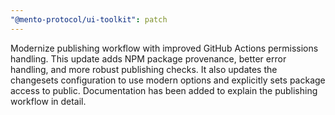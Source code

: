 ```yaml
---
"@mento-protocol/ui-toolkit": patch
---
```


Modernize publishing workflow with improved GitHub Actions permissions handling. This update adds NPM package provenance, better error handling, and more robust publishing checks. It also updates the changesets configuration to use modern options and explicitly sets package access to public. Documentation has been added to explain the publishing workflow in detail. 